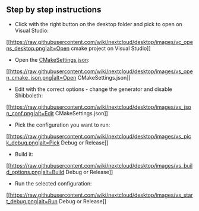 ## Step by step instructions

- Click with the right button on the desktop folder and pick to open on Visual Studio:

[[https://raw.githubusercontent.com/wiki/nextcloud/desktop/images/vc_opens_desktop.png|alt=Open cmake project on Visual Studio]]

- Open the [CMakeSettings.json](https://blogs.msdn.microsoft.com/vcblog/2017/08/14/cmake-support-in-visual-studio-customizing-your-environment/):

[[https://raw.githubusercontent.com/wiki/nextcloud/desktop/images/vs_open_cmake_json.png|alt=Open CMakeSettings.json]]

- Edit with the correct options - change the generator and disable Shibboleth:

[[https://raw.githubusercontent.com/wiki/nextcloud/desktop/images/vs_json_conf.png|alt=Edit CMakeSettings.json]]

- Pick the configuration you want to run:

[[https://raw.githubusercontent.com/wiki/nextcloud/desktop/images/vs_pick_debug.png|alt=Pick Debug or Release]]

- Build it:

[[https://raw.githubusercontent.com/wiki/nextcloud/desktop/images/vs_build_options.png|alt=Build Debug or Release]]

- Run the selected configuration:

[[https://raw.githubusercontent.com/wiki/nextcloud/desktop/images/vs_start_debug.png|alt=Run Debug or Release]]